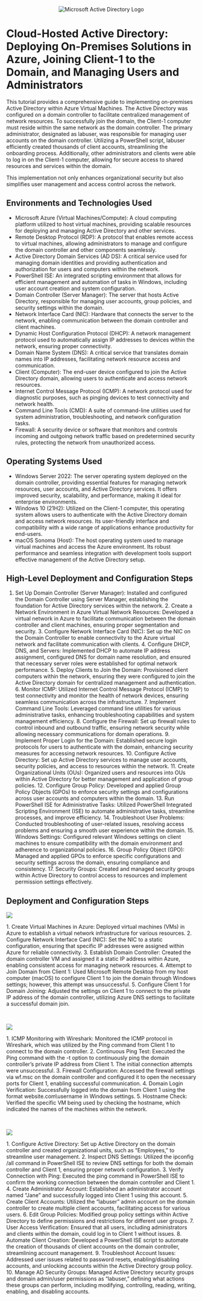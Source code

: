 <p align="center">
<img src="https://i.imgur.com/pU5A58S.png" alt="Microsoft Active Directory Logo"/>
</p>

<h1>Cloud-Hosted Active Directory: Deploying On-Premises Solutions in Azure, Joining Client-1 to the Domain, and Managing Users and Administrators </h1>
This tutorial provides a comprehensive guide to implementing on-premises Active Directory within Azure Virtual Machines. The Active Directory was configured on a domain controller to facilitate centralized management of network resources. To successfully join the domain, the Client-1 computer must reside within the same network as the domain controller. The primary administrator, designated as labuser, was responsible for managing user accounts on the domain controller. Utilizing a PowerShell script, labuser efficiently created thousands of client accounts, streamlining the onboarding process. Additionally, other administrators and clients were able to log in on the Client-1 computer, allowing for secure access to shared resources and services within the domain.

This implementation not only enhances organizational security but also simplifies user management and access control across the network. <br />


<h2>Environments and Technologies Used</h2>

- Microsoft Azure (Virtual Machines/Compute): A cloud computing platform utilized to host virtual machines, providing scalable resources for deploying and managing Active Directory and other services.
- Remote Desktop Protocol (RDP): A protocol that enables remote access to virtual machines, allowing administrators to manage and configure the domain controller and other components seamlessly.
- Active Directory Domain Services (AD DS): A critical service used for managing domain identities and providing authentication and authorization for users and computers within the network.
- PowerShell ISE: An integrated scripting environment that allows for efficient management and automation of tasks in Windows, including user account creation and system configuration.
- Domain Controller (Server Manager): The server that hosts Active Directory, responsible for managing user accounts, group policies, and security settings within the domain.
- Network Interface Card (NIC): Hardware that connects the server to the network, enabling communication between the domain controller and client machines.
- Dynamic Host Configuration Protocol (DHCP): A network management protocol used to automatically assign IP addresses to devices within the network, ensuring proper connectivity.
- Domain Name System (DNS): A critical service that translates domain names into IP addresses, facilitating network resource access and communication.
- Client (Computer): The end-user device configured to join the Active Directory domain, allowing users to authenticate and access network resources.
- Internet Control Message Protocol (ICMP): A network protocol used for diagnostic purposes, such as pinging devices to test connectivity and network health.
- Command Line Tools (CMD): A suite of command-line utilities used for system administration, troubleshooting, and network configuration tasks.
- Firewall: A security device or software that monitors and controls incoming and outgoing network traffic based on predetermined security rules, protecting the network from unauthorized access.

<h2>Operating Systems Used </h2>

- Windows Server 2022: The server operating system deployed on the domain controller, providing essential features for managing network resources, user accounts, and Active Directory services. It offers improved security, scalability, and performance, making it ideal for enterprise environments.
- Windows 10 (21H2): Utilized on the Client-1 computer, this operating system allows users to authenticate with the Active Directory domain and access network resources. Its user-friendly interface and compatibility with a wide range of applications enhance productivity for end-users.
- macOS Sonoma (Host): The host operating system used to manage virtual machines and access the Azure environment. Its robust performance and seamless integration with development tools support effective management of the Active Directory setup.

<h2>High-Level Deployment and Configuration Steps</h2>

1.	Set Up Domain Controller (Server Manager): Installed and configured the Domain Controller using Server Manager, establishing the foundation for Active Directory services within the network.
	2.	Create a Network Environment in Azure Virtual Network Resources: Developed a virtual network in Azure to facilitate communication between the domain controller and client machines, ensuring proper segmentation and security.
	3.	Configure Network Interface Card (NIC): Set up the NIC on the Domain Controller to enable connectivity to the Azure virtual network and facilitate communication with clients.
	4.	Configure DHCP, DNS, and Servers: Implemented DHCP to automate IP address assignment, configured DNS for domain name resolution, and ensured that necessary server roles were established for optimal network performance.
	5.	Deploy Clients to Join the Domain: Provisioned client computers within the network, ensuring they were configured to join the Active Directory domain for centralized management and authentication.
	6.	Monitor ICMP: Utilized Internet Control Message Protocol (ICMP) to test connectivity and monitor the health of network devices, ensuring seamless communication across the infrastructure.
	7.	Implement Command Line Tools: Leveraged command line utilities for various administrative tasks, enhancing troubleshooting capabilities and system management efficiency.
	8.	Configure the Firewall: Set up firewall rules to control inbound and outbound traffic, ensuring network security while allowing necessary communications for domain operations.
	9.	Implement Proper Login for the Domain: Established secure login protocols for users to authenticate with the domain, enhancing security measures for accessing network resources.
	10.	Configure Active Directory: Set up Active Directory services to manage user accounts, security policies, and access to resources within the network.
	11.	Create Organizational Units (OUs): Organized users and resources into OUs within Active Directory for better management and application of group policies.
	12.	Configure Group Policy: Developed and applied Group Policy Objects (GPOs) to enforce security settings and configurations across user accounts and computers within the domain.
	13.	Run PowerShell ISE for Administrative Tasks: Utilized PowerShell Integrated Scripting Environment (ISE) to automate administrative tasks, streamline processes, and improve efficiency.
	14.	Troubleshoot User Problems: Conducted troubleshooting of user-related issues, resolving access problems and ensuring a smooth user experience within the domain.
	15.	Windows Settings: Configured relevant Windows settings on client machines to ensure compatibility with the domain environment and adherence to organizational policies.
	16.	Group Policy Object (GPO): Managed and applied GPOs to enforce specific configurations and security settings across the domain, ensuring compliance and consistency.
	17.	Security Groups: Created and managed security groups within Active Directory to control access to resources and implement permission settings effectively.

<h2>Deployment and Configuration Steps</h2>

<p>
<img src="https://github.com/user-attachments/assets/92f14c35-61f5-41df-a04a-cad3b2e85b0f"/>
</p>
<p>
1.	Create Virtual Machines in Azure: Deployed virtual machines (VMs) in Azure to establish a virtual network infrastructure for various resources.
	2.	Configure Network Interface Card (NIC): Set the NIC to a static configuration, ensuring that specific IP addresses were assigned within Azure for reliable connectivity.
	3.	Establish Domain Controller: Created the domain controller VM and assigned it a static IP address within Azure, enabling consistent access for managing network resources.
	4.	Attempt to Join Domain from Client 1: Used Microsoft Remote Desktop from my host computer (macOS) to configure Client 1 to join the domain through Windows settings; however, this attempt was unsuccessful.
	5.	Configure Client 1 for Domain Joining: Adjusted the settings on Client 1 to connect to the private IP address of the domain controller, utilizing Azure DNS settings to facilitate a successful domain join.
</p>
<br />

<p>
<img src="https://github.com/user-attachments/assets/0d43f16b-d577-440b-8ec1-1490e8af7eb5"/>
</p>
<p>
1.	ICMP Monitoring with Wireshark: Monitored the ICMP protocol in Wireshark, which was utilized by the Ping command from Client 1 to connect to the domain controller.
	2.	Continuous Ping Test: Executed the Ping command with the -t option to continuously ping the domain controller’s private IP address from Client 1. The initial connection attempts were unsuccessful.
	3.	Firewall Configuration: Accessed the firewall settings via wf.msc on the domain controller and configured it to open the necessary ports for Client 1, enabling successful communication.
	4.	Domain Login Verification: Successfully logged into the domain from Client 1 using the format website.com\username in Windows settings.
	5.	Hostname Check: Verified the specific VM being used by checking the hostname, which indicated the names of the machines within the network.

</p>
<br />

<p>
<img src="https://github.com/user-attachments/assets/3a82db2e-7232-4776-933f-45ab38246ecb"/>
</p>
<p>
1.	Configure Active Directory: Set up Active Directory on the domain controller and created organizational units, such as “Employees,” to streamline user management.
	2.	Inspect DNS Settings: Utilized the ipconfig /all command in PowerShell ISE to review DNS settings for both the domain controller and Client 1, ensuring proper network configuration.
	3.	Verify Connection with Ping: Executed the ping <IPAddress> command in PowerShell ISE to confirm the working connection between the domain controller and Client 1.
	4.	Create Administrator Account: Established an administrator account named “Jane” and successfully logged into Client 1 using this account.
	5.	Create Client Accounts: Utilized the “labuser” admin account on the domain controller to create multiple client accounts, facilitating access for various users.
	6.	Edit Group Policies: Modified group policy settings within Active Directory to define permissions and restrictions for different user groups.
	7.	User Access Verification: Ensured that all users, including administrators and clients within the domain, could log in to Client 1 without issues.
	8.	Automate Client Creation: Developed a PowerShell ISE script to automate the creation of thousands of client accounts on the domain controller, streamlining account management.
	9.	Troubleshoot Account Issues: Addressed user issues related to password resets, enabling/disabling accounts, and unlocking accounts within the Active Directory group policy.
	10.	Manage AD Security Groups: Managed Active Directory security groups and domain admin/user permissions as “labuser,” defining what actions these groups can perform, including modifying, controlling, reading, writing, enabling, and disabling accounts.
</p>
<br />
